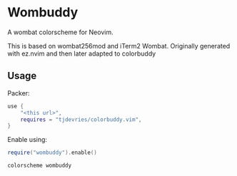 # Wombuddy

A wombat colorscheme for Neovim.

This is based on wombat256mod and iTerm2 Wombat. Originally generated with ez.nvim and then later adapted to colorbuddy


## Usage

Packer:
```lua
use {
    "<this url>",
    requires = "tjdevries/colorbuddy.vim",
}
```

Enable using:
```lua
require("wombuddy").enable()
```

```vimscript
colorscheme wombuddy
```
